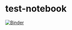 # test-notebook
[![Binder](https://mybinder.org/badge.svg)](https://mybinder.org/v2/gh/zatkins-school/test-notebook)
